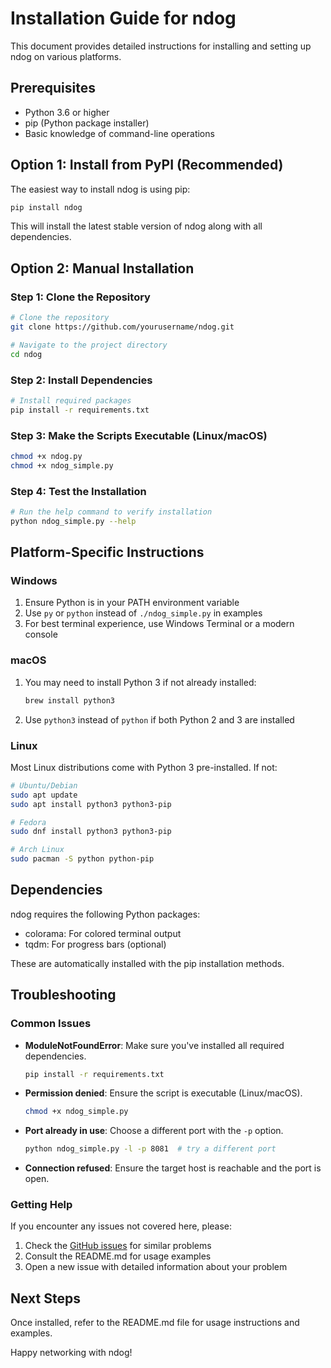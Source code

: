 # Installation Guide for ndog

This document provides detailed instructions for installing and setting up ndog on various platforms.

## Prerequisites

- Python 3.6 or higher
- pip (Python package installer)
- Basic knowledge of command-line operations

## Option 1: Install from PyPI (Recommended)

The easiest way to install ndog is using pip:

```bash
pip install ndog
```

This will install the latest stable version of ndog along with all dependencies.

## Option 2: Manual Installation

### Step 1: Clone the Repository

```bash
# Clone the repository
git clone https://github.com/yourusername/ndog.git

# Navigate to the project directory
cd ndog
```

### Step 2: Install Dependencies

```bash
# Install required packages
pip install -r requirements.txt
```

### Step 3: Make the Scripts Executable (Linux/macOS)

```bash
chmod +x ndog.py
chmod +x ndog_simple.py
```

### Step 4: Test the Installation

```bash
# Run the help command to verify installation
python ndog_simple.py --help
```

## Platform-Specific Instructions

### Windows

1. Ensure Python is in your PATH environment variable
2. Use `py` or `python` instead of `./ndog_simple.py` in examples
3. For best terminal experience, use Windows Terminal or a modern console

### macOS

1. You may need to install Python 3 if not already installed:
   ```bash
   brew install python3
   ```
2. Use `python3` instead of `python` if both Python 2 and 3 are installed

### Linux

Most Linux distributions come with Python 3 pre-installed. If not:

```bash
# Ubuntu/Debian
sudo apt update
sudo apt install python3 python3-pip

# Fedora
sudo dnf install python3 python3-pip

# Arch Linux
sudo pacman -S python python-pip
```

## Dependencies

ndog requires the following Python packages:

- colorama: For colored terminal output
- tqdm: For progress bars (optional)

These are automatically installed with the pip installation methods.

## Troubleshooting

### Common Issues

- **ModuleNotFoundError**: Make sure you've installed all required dependencies.
  ```bash
  pip install -r requirements.txt
  ```

- **Permission denied**: Ensure the script is executable (Linux/macOS).
  ```bash
  chmod +x ndog_simple.py
  ```

- **Port already in use**: Choose a different port with the `-p` option.
  ```bash
  python ndog_simple.py -l -p 8081  # try a different port
  ```

- **Connection refused**: Ensure the target host is reachable and the port is open.

### Getting Help

If you encounter any issues not covered here, please:

1. Check the [GitHub issues](https://github.com/yourusername/ndog/issues) for similar problems
2. Consult the README.md for usage examples
3. Open a new issue with detailed information about your problem

## Next Steps

Once installed, refer to the README.md file for usage instructions and examples.

Happy networking with ndog!
